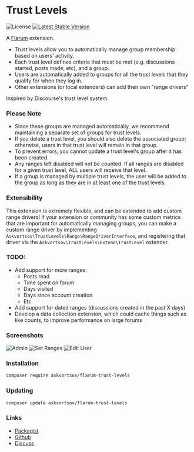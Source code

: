 # Trust Levels

![License](https://img.shields.io/badge/license-MIT-blue.svg) [![Latest Stable Version](https://img.shields.io/packagist/v/askvortsov1/flarum-trust-levels.svg)](https://packagist.org/packages/askvortsov/flarum-trust-levels)

A [Flarum](http://flarum.org) extension.

- Trust levels allow you to automatically manage group membership based on users' activity.
- Each trust level defines criteria that must be met (e.g. discussions started, posts made, etc), and a group.
- Users are automatically added to groups for all the trust levels that they qualify for when they log in.
- Other extensions (or local extenders) can add their own "range drivers"

Inspired by Discourse's trust level system.

### Please Note

- Since these groups are managed automatically, we recommend maintaining a separate set of groups for trust levels.
- If you delete a trust level, you should also delete the associated group; otherwise, users in that trust level will remain in that group.
- To prevent errors, you cannot update a trust level's group after it has been created.
- Any ranges left disabled will not be counted. If all ranges are disabled for a given trust level, ALL users will receive that level.
- If a group is managed by multiple trust levels, the user will be added to the group as long as they are in at least one of the trust levels.

### Extensibility

This extension is extremely flexible, and can be extended to add custom range drivers! If your extension or community has some custom metrics that are important for automatically managing groups, you can make a custom range driver by implementing `Askvortsov\TrustLevels\Range\RangeDriverInterface`, and registering that driver via the `Askvortsov\TrustLevels\Extend\TrustLevel` extender.

### TODO:

- Add support for more ranges:
  - Posts read
  - Time spent on forum
  - Days visited
  - Days since account creation
  - Etc
- Add support for dated ranges (discussions created in the past X days)
- Develop a data collection extension, which could cache things such as like counts, to improve performance on large forums

### Screenshots

![Admin](https://i.imgur.com/nISg5ex.png)
![Set Ranges](https://i.imgur.com/80r0Mr7.png)
![Edit User](https://i.imgur.com/T8sqsor.png)


### Installation

```sh
composer require askvortsov/flarum-trust-levels
```

### Updating

```sh
composer update askvortsov/flarum-trust-levels
```

### Links

- [Packagist](https://packagist.org/packages/askvortsov/flarum-trust-levels)
- [Github](https://github.com/askvortsov1/flarum-trust-levels)
- [Discuss](https://discuss.flarum.org/d/25977-trust-levels-automatic-group-assignment)

